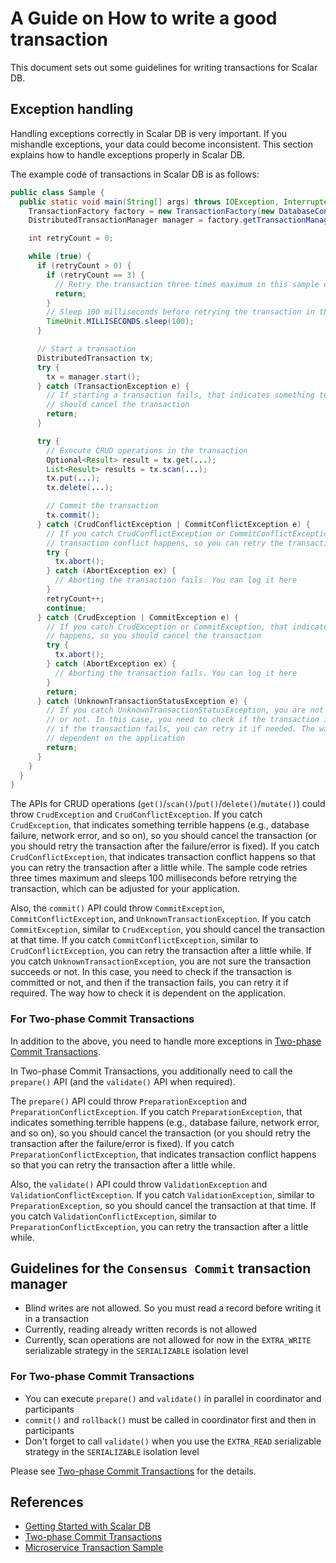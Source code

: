 # A Guide on How to write a good transaction

This document sets out some guidelines for writing transactions for Scalar DB.

## Exception handling

Handling exceptions correctly in Scalar DB is very important.
If you mishandle exceptions, your data could become inconsistent.
This section explains how to handle exceptions properly in Scalar DB.

The example code of transactions in Scalar DB is as follows:

```java
public class Sample {
  public static void main(String[] args) throws IOException, InterruptedException {
    TransactionFactory factory = new TransactionFactory(new DatabaseConfig(...));
    DistributedTransactionManager manager = factory.getTransactionManager();

    int retryCount = 0;

    while (true) {
      if (retryCount > 0) {
        if (retryCount == 3) {
          // Retry the transaction three times maximum in this sample code
          return;
        }
        // Sleep 100 milliseconds before retrying the transaction in this sample code
        TimeUnit.MILLISECONDS.sleep(100);
      }

      // Start a transaction
      DistributedTransaction tx;
      try {
        tx = manager.start();
      } catch (TransactionException e) {
        // If starting a transaction fails, that indicates something terrible happens, so you
        // should cancel the transaction
        return;
      }

      try {
        // Execute CRUD operations in the transaction
        Optional<Result> result = tx.get(...);
        List<Result> results = tx.scan(...);
        tx.put(...);
        tx.delete(...);

        // Commit the transaction
        tx.commit();
      } catch (CrudConflictException | CommitConflictException e) {
        // If you catch CrudConflictException or CommitConflictException, that indicates
        // transaction conflict happens, so you can retry the transaction
        try {
          tx.abort();
        } catch (AbortException ex) {
          // Aborting the transaction fails. You can log it here
        }
        retryCount++;
        continue;
      } catch (CrudException | CommitException e) {
        // If you catch CrudException or CommitException, that indicates something terrible
        // happens, so you should cancel the transaction
        try {
          tx.abort();
        } catch (AbortException ex) {
          // Aborting the transaction fails. You can log it here
        }
        return;
      } catch (UnknownTransactionStatusException e) {
        // If you catch UnknownTransactionStatusException, you are not sure the transaction succeeds
        // or not. In this case, you need to check if the transaction is committed or not, and then
        // if the transaction fails, you can retry it if needed. The way how to check it is
        // dependent on the application
        return;
      }
    }
  }
}
```

The APIs for CRUD operations (`get()`/`scan()`/`put()`/`delete()`/`mutate()`) could throw `CrudException` and `CrudConflictException`.
If you catch `CrudException`, that indicates something terrible happens (e.g., database failure, network error, and so on), so you should cancel the transaction (or you should retry the transaction after the failure/error is fixed).
If you catch `CrudConflictException`, that indicates transaction conflict happens so that you can retry the transaction after a little while.
The sample code retries three times maximum and sleeps 100 milliseconds before retrying the transaction, which can be adjusted for your application.

Also, the `commit()` API could throw `CommitException`, `CommitConflictException`, and `UnknownTransactionException`.
If you catch `CommitException`, similar to `CrudException`, you should cancel the transaction at that time.
If you catch `CommitConflictException`, similar to `CrudConflictException`, you can retry the transaction after a little while.
If you catch `UnknownTransactionException`, you are not sure the transaction succeeds or not.
In this case, you need to check if the transaction is committed or not, and then if the transaction fails, you can retry it if required.
The way how to check it is dependent on the application.

### For Two-phase Commit Transactions

In addition to the above, you need to handle more exceptions in [Two-phase Commit Transactions](two-phase-commit-transactions.md).

In Two-phase Commit Transactions, you additionally need to call the `prepare()` API (and the `validate()` API when required).

The `prepare()` API could throw `PreparationException` and `PreparationConflictException`.
If you catch `PreparationException`, that indicates something terrible happens (e.g., database failure, network error, and so on), so you should cancel the transaction (or you should retry the transaction after the failure/error is fixed).
If you catch `PreparationConflictException`, that indicates transaction conflict happens so that you can retry the transaction after a little while.

Also, the `validate()` API could throw `ValidationException` and `ValidationConflictException`.
If you catch `ValidationException`, similar to `PreparationException`, so you should cancel the transaction at that time.
If you catch `ValidationConflictException`, similar to `PreparationConflictException`, you can retry the transaction after a little while.

## Guidelines for the `Consensus Commit` transaction manager

- Blind writes are not allowed. So you must read a record before writing it in a transaction
- Currently, reading already written records is not allowed
- Currently, scan operations are not allowed for now in the `EXTRA_WRITE` serializable strategy in the `SERIALIZABLE` isolation level

### For Two-phase Commit Transactions

- You can execute `prepare()` and `validate()` in parallel in coordinator and participants
- `commit()` and `rollback()` must be called in coordinator first and then in participants
- Don't forget to call `validate()` when you use the `EXTRA_READ` serializable strategy in the `SERIALIZABLE` isolation level

Please see [Two-phase Commit Transactions](two-phase-commit-transactions.md) for the details.

## References

- [Getting Started with Scalar DB](getting-started.md)
- [Two-phase Commit Transactions](two-phase-commit-transactions.md)
- [Microservice Transaction Sample](https://github.com/scalar-labs/scalardb-samples/tree/main/microservice-transaction-sample)

